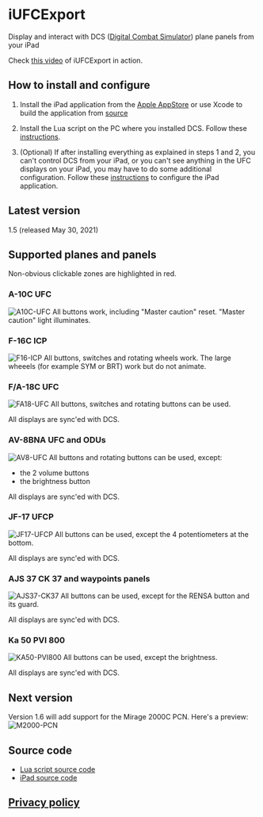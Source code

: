 # iUFCExport
Display and interact with DCS ([Digital Combat Simulator](https://www.digitalcombatsimulator.com)) plane panels from your iPad

Check [this video](https://www.youtube.com/watch?v=Kx_l9_WEQhs) of iUFCExport in action.

## How to install and configure

1) Install the iPad application from the [Apple AppStore](https://itunes.apple.com/WebObjects/MZStore.woa/wa/viewSoftware?id=1551491580) or use Xcode to build the application from [source](https://github.com/wluc9875/iUFCExport-iPad)

2) Install the Lua script on the PC where you installed DCS. Follow these [instructions](https://github.com/wluc9875/iUFCExport-LuaScript#readme).

3) (Optional) If after installing everything as explained in steps 1 and 2, you can't control DCS from your iPad, or you can't see anything in the UFC displays on your iPad, you may have to do some additional configuration. Follow these [instructions](https://github.com/wluc9875/iUFCExport-iPad#configuration) to configure the iPad application.


## Latest version
1.5 (released May 30, 2021)

## Supported planes and panels

Non-obvious clickable zones are highlighted in red.

### A-10C UFC
![A10C-UFC](./resources/a10c-ufc.png?)
All buttons work, including "Master caution" reset.
"Master caution" light illuminates.

### F-16C ICP
![F16-ICP](./resources/f16-icp.png?)
All buttons, switches and rotating wheels work.
The large wheeels (for example SYM or BRT) work but do not animate.

### F/A-18C UFC
![FA18-UFC](./resources/fa18-ufc.png?)
All buttons, switches and rotating buttons can be used.

All displays are sync'ed with DCS.

### AV-8BNA UFC and ODUs
![AV8-UFC](./resources/av8-ufc.png?)
All buttons and rotating buttons can be used, except:
* the 2 volume buttons
* the brightness button

All displays are sync'ed with DCS.

### JF-17 UFCP
![JF17-UFCP](./resources/jf17-ufcp.png?)
All buttons can be used, except the 4 potentiometers at the bottom.

All displays are sync'ed with DCS.

### AJS 37 CK 37 and waypoints panels
![AJS37-CK37](./resources/ajs37-ck37.png?)
All buttons can be used, except for the RENSA button and its guard.

All displays are sync'ed with DCS.

### Ka 50 PVI 800
![KA50-PVI800](./resources/KA50-PVI.png?)
All buttons can be used, except the brightness.

All displays are sync'ed with DCS.

## Next version
Version 1.6 will add support for the Mirage 2000C PCN.
Here's a preview:
![M2000-PCN](./resources/M2000-PCN.png?)

## Source code
* [Lua script source code](https://github.com/wluc9875/iUFCExport-LuaScript)
* [iPad source code](https://github.com/wluc9875/iUFCExport-iPad)

## [Privacy policy](privacy.md)
